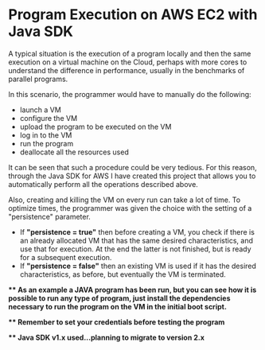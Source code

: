 # Program Execution on AWS EC2 with Java SDK
A typical situation is the execution of a program locally and then the same execution on a virtual machine on the Cloud, perhaps with more cores to understand the difference in performance, usually in the benchmarks of parallel programs.

In this scenario, the programmer would have to manually do the following:

- launch a VM
- configure the VM
- upload the program to be executed on the VM
- log in to the VM
- run the program
- deallocate all the resources used

It can be seen that such a procedure could be very tedious. For this reason, through the Java SDK for AWS I have created this project that allows you to automatically perform all the operations described above.

Also, creating and killing the VM on every run can take a lot of time. To optimize times, the programmer was given the choice with the setting of a "persistence" parameter.

- If <b>"persistence = true"</b> then before creating a VM, you check if there is an already allocated VM that has the same desired characteristics, and use that for execution. At the end the latter is not finished, but is ready for a subsequent execution.
- If <b>"persistence = false"</b> then an existing VM is used if it has the desired characteristics, as before, but eventually the VM is terminated.

<b>** As an example a JAVA program has been run, but you can see how it is possible to run any type of program, just install the dependencies necessary to run the program on the VM in the initial boot script.</b>

<b>** Remember to set your credentials before testing the program </b>

<b>** Java SDK v1.x used...planning to migrate to version 2.x</b>
